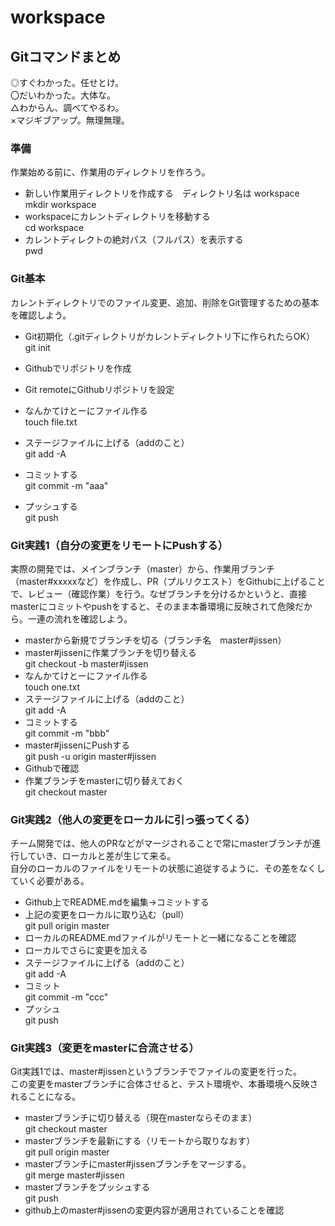 # workspace

## Gitコマンドまとめ																									
																									
◎すぐわかった。任せとけ。																									
〇だいわかった。大体な。																									
△わからん、調べてやるわ。																									
×マジギブアップ。無理無理。																									
																									
### 準備																									
作業始める前に、作業用のディレクトリを作ろう。																									
- 新しい作業用ディレクトリを作成する　ディレクトリ名は workspace																									
mkdir workspace																									
- workspaceにカレントディレクトリを移動する																									
cd workspace																									
- カレントディレクトの絶対パス（フルパス）を表示する																									
pwd																									
																									
### Git基本																									
カレントディレクトリでのファイル変更、追加、削除をGit管理するための基本を確認しよう。																									
- Git初期化（.gitディレクトリがカレントディレクトリ下に作られたらOK）																									
git init																									
- Githubでリポジトリを作成																									
																									
- Git remoteにGithubリポジトリを設定																									
																									
- なんかてけとーにファイル作る																									
touch file.txt																									
- ステージファイルに上げる（addのこと）																									
git add -A																									
- コミットする																									
git commit -m "aaa"																									
- プッシュする																									
git push																									
																									
### Git実践1（自分の変更をリモートにPushする）																									
実際の開発では、メインブランチ（master）から、作業用ブランチ（master#xxxxxなど）を作成し、PR（プルリクエスト）をGithubに上げることで、レビュー（確認作業）を行う。なぜブランチを分けるかというと、直接masterにコミットやpushをすると、そのまま本番環境に反映されて危険だから。一連の流れを確認しよう。																									
- masterから新規でブランチを切る（ブランチ名　master#jissen）																									
- master#jissenに作業ブランチを切り替える																									
git checkout -b master#jissen																									
- なんかてけとーにファイル作る																									
touch one.txt																									
- ステージファイルに上げる（addのこと）																									
git add -A																									
- コミットする																									
git commit -m "bbb"																									
- master#jissenにPushする																									
git push -u origin master#jissen																									
- Githubで確認																									
- 作業ブランチをmasterに切り替えておく																									
git checkout master																									
																									
### Git実践2（他人の変更をローカルに引っ張ってくる）																									
チーム開発では、他人のPRなどがマージされることで常にmasterブランチが進行していき、ローカルと差が生じて来る。																									
自分のローカルのファイルをリモートの状態に追従するように、その差をなくしていく必要がある。																									
- Github上でREADME.mdを編集→コミットする																									
- 上記の変更をローカルに取り込む（pull）																									
git pull origin master																									
- ローカルのREADME.mdファイルがリモートと一緒になることを確認																									
- ローカルでさらに変更を加える																									
- ステージファイルに上げる（addのこと）																									
git add -A																									
- コミット																									
git commit -m "ccc"																									
- プッシュ																									
git push																									
																									
### Git実践3（変更をmasterに合流させる）																									
Git実践1では、master#jissenというブランチでファイルの変更を行った。																									
この変更をmasterブランチに合体させると、テスト環境や、本番環境へ反映されることになる。																									
- masterブランチに切り替える（現在masterならそのまま）																									
git checkout master																									
- masterブランチを最新にする（リモートから取りなおす）																									
git pull origin master																									
- masterブランチにmaster#jissenブランチをマージする。																									
git merge master#jissen																									
- masterブランチをプッシュする																									
git push																									
- github上のmaster#jissenの変更内容が適用されていることを確認																									